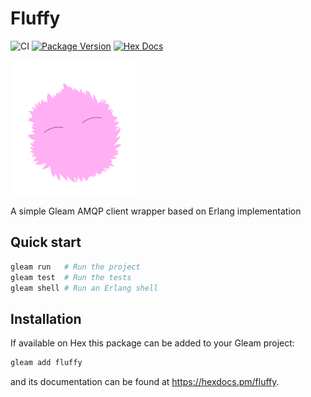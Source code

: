 # Fluffy

![CI](https://github.com/defgenx/gxid/workflows/test/badge.svg?branch=master)
[![Package Version](https://img.shields.io/hexpm/v/fluffy)](https://hex.pm/packages/fluffy)
[![Hex Docs](https://img.shields.io/badge/hex-docs-ffaff3)](https://hexdocs.pm/fluffy/)

![](assets/small_fluffy.png)

A simple Gleam AMQP client wrapper based on Erlang implementation

## Quick start

```sh
gleam run   # Run the project
gleam test  # Run the tests
gleam shell # Run an Erlang shell
```

## Installation

If available on Hex this package can be added to your Gleam project:

```sh
gleam add fluffy
```

and its documentation can be found at <https://hexdocs.pm/fluffy>.
